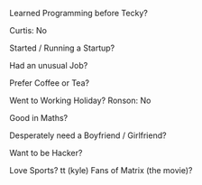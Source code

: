 Learned Programming before Tecky?

Curtis: No

Started / Running a Startup?

Had an unusual Job?

Prefer Coffee or Tea?

Went to Working Holiday?
Ronson: No

Good in Maths?

Desperately need a Boyfriend / Girlfriend?

Want to be Hacker?


Love Sports?
tt (kyle)
Fans of Matrix (the movie)?


